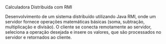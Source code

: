 Calculadora Distribuída com RMI

Desenvolvimento de um sistema distribuído utilizando Java RMI, onde um servidor fornece operações matemáticas básicas (soma, subtração, multiplicação e divisão). O cliente se conecta remotamente ao servidor, seleciona a operação desejada e insere os valores, que são processados no servidor e retornados ao cliente.








